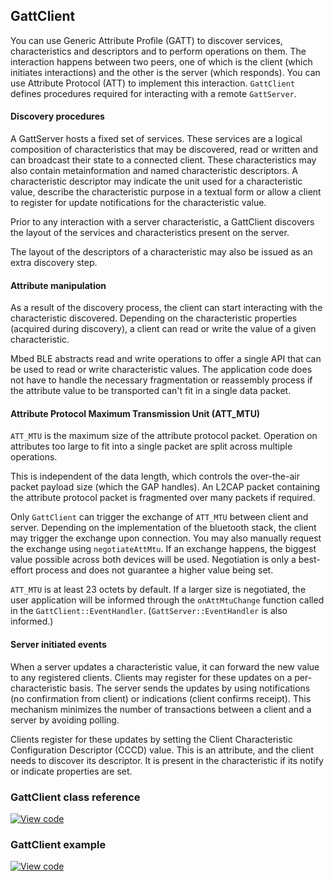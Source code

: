 ## GattClient

You can use Generic Attribute Profile (GATT) to discover services, characteristics and descriptors and to perform operations on them. The interaction happens between two peers, one of which is the client (which initiates interactions) and the other is the server (which responds). You can use Attribute Protocol (ATT) to implement this interaction. `GattClient` defines procedures required for interacting with a remote `GattServer`.

#### Discovery procedures

A GattServer hosts a fixed set of services. These services are a logical composition of characteristics that may be discovered, read or written and can broadcast their state to a connected client. These characteristics may also contain metainformation and named characteristic descriptors. A characteristic descriptor may indicate the unit used for a characteristic value, describe the characteristic purpose in a textual form or allow a client to register for update notifications for the characteristic value.

Prior to any interaction with a server characteristic, a GattClient discovers the layout of the services and characteristics present on the server.

The layout of the descriptors of a characteristic may also be issued as an extra discovery step.

#### Attribute manipulation

As a result of the discovery process, the client can start interacting with the characteristic discovered. Depending on the characteristic properties (acquired during discovery), a client can read or write the value of a given characteristic.

Mbed BLE abstracts read and write operations to offer a single API that can be used to read or write characteristic values. The application code does not have to handle the necessary fragmentation or reassembly process if the attribute value to be transported can't fit in a single data packet.

#### Attribute Protocol Maximum Transmission Unit (ATT_MTU)

`ATT_MTU` is the maximum size of the attribute protocol packet. Operation on attributes too large to fit into a single packet are split across multiple operations.

This is independent of the data length, which controls the over-the-air packet payload size (which the GAP handles). An L2CAP packet containing the attribute protocol packet is fragmented over many packets if required.

Only `GattClient` can trigger the exchange of `ATT_MTU` between client and server. Depending on the implementation of the bluetooth stack, the client may trigger the exchange upon connection. You may also manually request the exchange using `negotiateAttMtu`. If an exchange happens, the biggest value possible across both devices will be used. Negotiation is only a best-effort process and does not guarantee a higher value being set.

`ATT_MTU` is at least 23 octets by default. If a larger size is negotiated, the user application will be informed through the `onAttMtuChange` function called in the `GattClient::EventHandler`. (`GattServer::EventHandler` is also informed.)

#### Server initiated events

When a server updates a characteristic value, it can forward the new value to any registered clients. Clients may register for these updates on a per-characteristic basis. The server sends the updates by using notifications (no confirmation from client) or indications (client confirms receipt). This mechanism minimizes the number of transactions between a client and a server by avoiding polling.

Clients register for these updates by setting the Client Characteristic Configuration Descriptor (CCCD) value. This is an attribute, and the client needs to discover its descriptor. It is present in the characteristic if its notify or indicate properties are set.

### GattClient class reference

[![View code](https://www.mbed.com/embed/?type=library)](https://os.mbed.com/docs/development/mbed-os-api-doxy/class_gatt_client.html)

### GattClient example

[![View code](https://www.mbed.com/embed/?url=https://os.mbed.com/teams/mbed-os-examples/code/mbed-os-example-ble-GattClient/)](https://os.mbed.com/teams/mbed-os-examples/code/mbed-os-example-ble-GattClient/file/38639a71a0f1/source/main.cpp)

